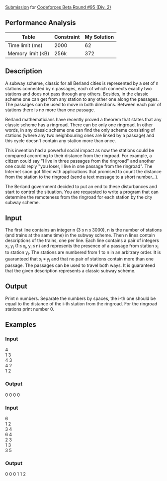 [Submission](http://codeforces.com/contest/131/submission/45205648) for [Codeforces Beta Round #95 (Div. 2)](http://codeforces.com/contest/131)

## Performance Analysis
|  Table            | Constraint    | My Solution |
| ----------------- |:------------- |:----------- |
| Time limit (ms)   | 2000          | 62          |
| Memory limit (kB) | 256k          | 372         |

## Description
A subway scheme, classic for all Berland cities is represented by a set of n stations connected by n passages, each of which connects exactly two stations and does not pass through any others. Besides, in the classic scheme one can get from any station to any other one along the passages. The passages can be used to move in both directions. Between each pair of stations there is no more than one passage.

Berland mathematicians have recently proved a theorem that states that any classic scheme has a ringroad. There can be only one ringroad. In other words, in any classic scheme one can find the only scheme consisting of stations (where any two neighbouring ones are linked by a passage) and this cycle doesn't contain any station more than once.

This invention had a powerful social impact as now the stations could be compared according to their distance from the ringroad. For example, a citizen could say "I live in three passages from the ringroad" and another one could reply "you loser, I live in one passage from the ringroad". The Internet soon got filled with applications that promised to count the distance from the station to the ringroad (send a text message to a short number...).

The Berland government decided to put an end to these disturbances and start to control the situation. You are requested to write a program that can determine the remoteness from the ringroad for each station by the city subway scheme.
## Input
The first line contains an integer n (3 ≤ n ≤ 3000), n is the number of stations (and trains at the same time) in the subway scheme. Then n lines contain descriptions of the trains, one per line. Each line contains a pair of integers x<sub>i</sub>, y<sub>i</sub> (1 ≤ x<sub>i</sub>, y<sub>i</sub> ≤ n) and represents the presence of a passage from station x<sub>i</sub> to station y<sub>i</sub>. The stations are numbered from 1 to n in an arbitrary order. It is guaranteed that x<sub>i</sub> ≠ y<sub>i</sub> and that no pair of stations contain more than one passage. The passages can be used to travel both ways. It is guaranteed that the given description represents a classic subway scheme.
## Output
Print n numbers. Separate the numbers by spaces, the i-th one should be equal to the distance of the i-th station from the ringroad. For the ringroad stations print number 0.
## Examples

### Input
4\
1 3\
4 3\
4 2\
1 2

### Output
0 0 0 0

### Input
6\
1 2\
3 4\
6 4\
2 3\
1 3\
3 5
### Output
0 0 0 1 1 2
